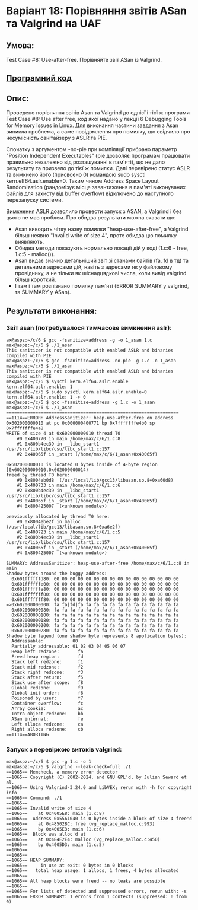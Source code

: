 # Варіант 18: Порівняння звітів ASan та Valgrind на UAF

## Умова:

Test Case #8: Use-after-free. Порівняйте звіт ASan із Valgrind.

## [Програмний код](1.c)

## Опис:

Проведено порівняння звітів Asan та Valgrind до однієї і тієї ж програми Test Case #8: Use after free, код якої надано у лекції
6 Debugging Tools for Memory Issues in Linux. Для виконання частини завдання з Asan виникла проблема, а саме повідомлення про помилку,
що свідчило про несумісність санітайзеру з ASLR та PIE.

Спочатку з аргументом -no-pie при компіляції прибрано параметр "Position
Independent Executables" (pie дозволяє програмам працювати правильно незалежно від розташуванні в пам'яті), що не дало результату
та призвело до тієї ж помилки. Далі перевірено статус ASLR та вимкнено його (присвоєно 0) командою sudo sysctl kern.elf64.aslr.enable=0.
Таким чином Address Space Layout Randomization (рандомізує місце завантаження в пам'яті виконуваних файлів для захисту від buffer
overflow) відключено до наступного перезапуску системи.

Вимкнення ASLR дозволило провести запуск з ASAN, а Valgrind і без цього не мав проблем. Про обидва результати можна сказати що:
- Asan виводить чітку назву помилки "heap-use-after-free", а Valgrind більш неявно "Invalid write of size 4", проте обидва цю
помилку виявляють.
- Обидва методи показують нормально локації дій у коді (1.c:6 - free, 1.c:5 - malloc()).
- Asan видає значно детальніший звіт зі станами байтів (fa, fd в тд) та детальними адресами дій, навіть з адресами як у файловому
провіднику, а не тільки як шіснадцядкові числа, коли вивід valgrind більш короткий.
- І там і там розпізнано помилку пам'яті (ERROR SUMMARY у valgrind, та SUMMARY у ASan).

## Результати виконання:

### Звіт asan (потребувалося тимчасове вимкнення aslr):

```
ax@aspz:~/c/6 $ gcc -fsanitize=address -g -o 1_asan 1.c
max@aspz:~/c/6 $ ./1_asan
This sanitizer is not compatible with enabled ASLR and binaries compiled with PIE
max@aspz:~/c/6 $ gcc -fsanitize=address -no-pie -g 1.c -o 1_asan
max@aspz:~/c/6 $ ./1_asan
This sanitizer is not compatible with enabled ASLR and binaries compiled with PIE
max@aspz:~/c/6 $ sysctl kern.elf64.aslr.enable
kern.elf64.aslr.enable: 1
max@aspz:~/c/6 $ sudo sysctl kern.elf64.aslr.enable=0
kern.elf64.aslr.enable: 1 -> 0
max@aspz:~/c/6 $ gcc -fsanitize=address -g 1.c -o 1_asan
max@aspz:~/c/6 $ ./1_asan
=================================================================
==1114==ERROR: AddressSanitizer: heap-use-after-free on address 0x602000000010 at pc 0x000000400771 bp 0x7fffffffe4b0 sp 0x7fffffffe4a8
WRITE of size 4 at 0x602000000010 thread T0
    #0 0x400770 in main /home/max/c/6/1.c:8
    #1 0x800b4ec39 in __libc_start1 /usr/src/lib/libc/csu/libc_start1.c:157
    #2 0x40065f in _start (/home/max/c/6/1_asan+0x40065f)

0x602000000010 is located 0 bytes inside of 4-byte region [0x602000000010,0x602000000014)
freed by thread T0 here:
    #0 0x8004eb0d8  (/usr/local/lib/gcc13/libasan.so.8+0xa60d8)
    #1 0x400733 in main /home/max/c/6/1.c:6
    #2 0x800b4ec39 in __libc_start1 /usr/src/lib/libc/csu/libc_start1.c:157
    #3 0x40065f in _start (/home/max/c/6/1_asan+0x40065f)
    #4 0x800425007  (<unknown module>)

previously allocated by thread T0 here:
    #0 0x8004ebe2f in malloc (/usr/local/lib/gcc13/libasan.so.8+0xa6e2f)
    #1 0x400723 in main /home/max/c/6/1.c:5
    #2 0x800b4ec39 in __libc_start1 /usr/src/lib/libc/csu/libc_start1.c:157
    #3 0x40065f in _start (/home/max/c/6/1_asan+0x40065f)
    #4 0x800425007  (<unknown module>)

SUMMARY: AddressSanitizer: heap-use-after-free /home/max/c/6/1.c:8 in main
Shadow bytes around the buggy address:
  0x601ffffffd80: 00 00 00 00 00 00 00 00 00 00 00 00 00 00 00 00
  0x601ffffffe00: 00 00 00 00 00 00 00 00 00 00 00 00 00 00 00 00
  0x601ffffffe80: 00 00 00 00 00 00 00 00 00 00 00 00 00 00 00 00
  0x601fffffff00: 00 00 00 00 00 00 00 00 00 00 00 00 00 00 00 00
  0x601fffffff80: 00 00 00 00 00 00 00 00 00 00 00 00 00 00 00 00
=>0x602000000000: fa fa[fd]fa fa fa fa fa fa fa fa fa fa fa fa fa
  0x602000000080: fa fa fa fa fa fa fa fa fa fa fa fa fa fa fa fa
  0x602000000100: fa fa fa fa fa fa fa fa fa fa fa fa fa fa fa fa
  0x602000000180: fa fa fa fa fa fa fa fa fa fa fa fa fa fa fa fa
  0x602000000200: fa fa fa fa fa fa fa fa fa fa fa fa fa fa fa fa
  0x602000000280: fa fa fa fa fa fa fa fa fa fa fa fa fa fa fa fa
Shadow byte legend (one shadow byte represents 8 application bytes):
  Addressable:           00
  Partially addressable: 01 02 03 04 05 06 07
  Heap left redzone:       fa
  Freed heap region:       fd
  Stack left redzone:      f1
  Stack mid redzone:       f2
  Stack right redzone:     f3
  Stack after return:      f5
  Stack use after scope:   f8
  Global redzone:          f9
  Global init order:       f6
  Poisoned by user:        f7
  Container overflow:      fc
  Array cookie:            ac
  Intra object redzone:    bb
  ASan internal:           fe
  Left alloca redzone:     ca
  Right alloca redzone:    cb
==1114==ABORTING
```

### Запуск з перевіркою витоків valgrind:

```
max@aspz:~/c/6 $ gcc -g 1.c -o 1
max@aspz:~/c/6 $ valgrind --leak-check=full ./1
==1065== Memcheck, a memory error detector
==1065== Copyright (C) 2002-2024, and GNU GPL'd, by Julian Seward et al.
==1065== Using Valgrind-3.24.0 and LibVEX; rerun with -h for copyright info
==1065== Command: ./1
==1065==
==1065== Invalid write of size 4
==1065==    at 0x4005E8: main (1.c:8)
==1065==  Address 0x5561040 is 0 bytes inside a block of size 4 free'd
==1065==    at 0x48502BC: free (vg_replace_malloc.c:993)
==1065==    by 0x4005E3: main (1.c:6)
==1065==  Block was alloc'd at
==1065==    at 0x484E2E4: malloc (vg_replace_malloc.c:450)
==1065==    by 0x4005D3: main (1.c:5)
==1065==
==1065==
==1065== HEAP SUMMARY:
==1065==     in use at exit: 0 bytes in 0 blocks
==1065==   total heap usage: 1 allocs, 1 frees, 4 bytes allocated
==1065==
==1065== All heap blocks were freed -- no leaks are possible
==1065==
==1065== For lists of detected and suppressed errors, rerun with: -s
==1065== ERROR SUMMARY: 1 errors from 1 contexts (suppressed: 0 from 0)
```
